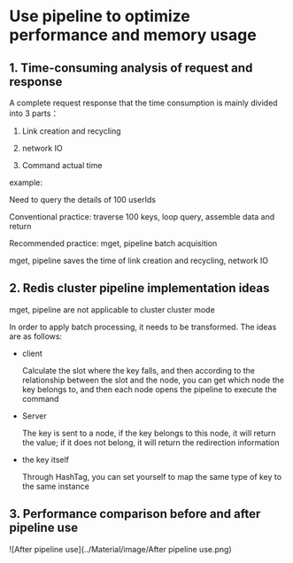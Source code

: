 # Use pipeline to optimize performance and memory usage



## 1. Time-consuming analysis of request and response

A complete request response that the time consumption is mainly divided into 3 parts：

1. Link creation and recycling

2. network IO

3. Command actual time



example:

Need to query the details of 100 userIds



Conventional practice: traverse 100 keys, loop query, assemble data and return

Recommended practice: mget, pipeline batch acquisition

mget, pipeline saves the time of link creation and recycling, network IO



## 2. Redis cluster pipeline implementation ideas

mget, pipeline are not applicable to cluster cluster mode

In order to apply batch processing, it needs to be transformed. The ideas are as follows:

* client

  Calculate the slot where the key falls, and then according to the relationship between the slot and the node, you can get which node the key belongs to, and then each node opens the pipeline to execute the command

* Server

  The key is sent to a node, if the key belongs to this node, it will return the value; if it does not belong, it will return the redirection information

* the key itself

  Through HashTag, you can set yourself to map the same type of key to the same instance

  

## 3. Performance comparison before and after pipeline use

![After pipeline use](../Material/image/After pipeline use.png)









